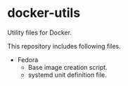 docker-utils
=========================

Utility files for Docker.

This repository includes following files.

* Fedora
    * Base image creation script.
    * systemd unit definition file.

